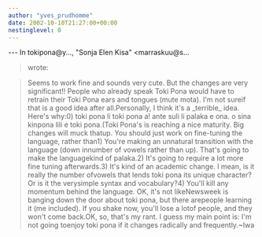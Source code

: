 ```yaml
---
author: "yves_prudhomme"
date: 2002-10-10T21:27:00+00:00
nestinglevel: 0
---
```

\---
 In tokipona@y..., "Sonja Elen Kisa" <marraskuu@s...
> wrote:

> Seems to work fine and sounds very cute. But the changes are very
> significant!! People who already speak Toki Pona would have to
> retrain their Toki Pona ears and tongues (mute
>mota). I'm not sureif
> that is a good idea after all.Personally, I think it's a \_terrible\_ idea. Here's why:0) toki pona li toki pona a! ante suli li palaka e ona. o sina kinpona lili e toki pona.(Toki Pona's is reaching a nice maturity. Big changes will muck thatup. You should just work on fine-tuning the language, rather than1) You're making an unnatural transition with the language (down innumber of vowels rather than up). That's going to make the languagekind of palaka.2) It's going to require a lot more fine tuning afterwards.3) It's kind of an academic change. I mean, is it really the number ofvowels that lends toki pona its unique character? Or is it the verysimple syntax and vocabulary?4) You'll kill any momentum behind the language. OK, it's not likeNewsweek is banging down the door about toki pona, but there arepeople learning it (me included). If you shake now, you'll lose a lotof people, and they won't come back.OK, so, that's my rant. I guess my main point is: I'm not going toenjoy toki pona if it changes radically and frequently.~Iwa